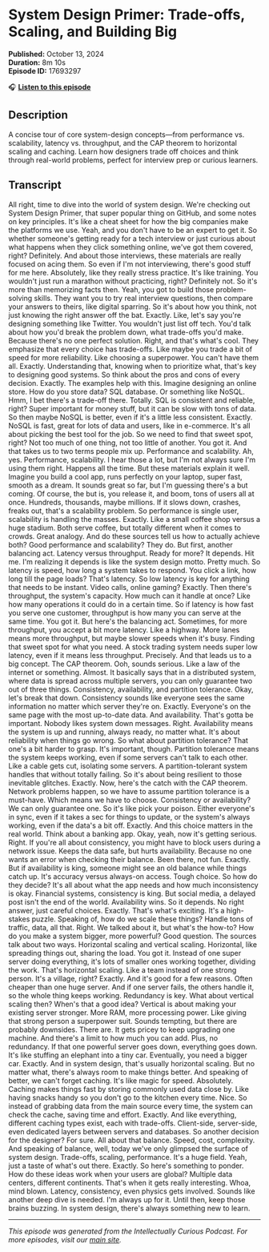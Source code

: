 # System Design Primer: Trade-offs, Scaling, and Building Big

**Published:** October 13, 2024  
**Duration:** 8m 10s  
**Episode ID:** 17693297

🎧 **[Listen to this episode](https://intellectuallycurious.buzzsprout.com/2529712/episodes/17693297-system-design-primer-trade-offs-scaling-and-building-big)**

## Description

A concise tour of core system-design concepts—from performance vs. scalability, latency vs. throughput, and the CAP theorem to horizontal scaling and caching. Learn how designers trade off choices and think through real-world problems, perfect for interview prep or curious learners.

## Transcript

All right, time to dive into the world of system design. We're checking out System Design Primer, that super popular thing on GitHub, and some notes on key principles. It's like a cheat sheet for how the big companies make the platforms we use. Yeah, and you don't have to be an expert to get it. So whether someone's getting ready for a tech interview or just curious about what happens when they click something online, we've got them covered, right? Definitely. And about those interviews, these materials are really focused on acing them. So even if I'm not interviewing, there's good stuff for me here. Absolutely, like they really stress practice. It's like training. You wouldn't just run a marathon without practicing, right? Definitely not. So it's more than memorizing facts then. Yeah, you got to build those problem-solving skills. They want you to try real interview questions, then compare your answers to theirs, like digital sparring. So it's about how you think, not just knowing the right answer off the bat. Exactly. Like, let's say you're designing something like Twitter. You wouldn't just list off tech. You'd talk about how you'd break the problem down, what trade-offs you'd make. Because there's no one perfect solution. Right, and that's what's cool. They emphasize that every choice has trade-offs. Like maybe you trade a bit of speed for more reliability. Like choosing a superpower. You can't have them all. Exactly. Understanding that, knowing when to prioritize what, that's key to designing good systems. So think about the pros and cons of every decision. Exactly. The examples help with this. Imagine designing an online store. How do you store data? SQL database. Or something like NoSQL. Hmm, I bet there's a trade-off there. Totally. SQL is consistent and reliable, right? Super important for money stuff, but it can be slow with tons of data. So then maybe NoSQL is better, even if it's a little less consistent. Exactly. NoSQL is fast, great for lots of data and users, like in e-commerce. It's all about picking the best tool for the job. So we need to find that sweet spot, right? Not too much of one thing, not too little of another. You got it. And that takes us to two terms people mix up. Performance and scalability. Ah, yes. Performance, scalability. I hear those a lot, but I'm not always sure I'm using them right. Happens all the time. But these materials explain it well. Imagine you build a cool app, runs perfectly on your laptop, super fast, smooth as a dream. It sounds great so far, but I'm guessing there's a but coming. Of course, the but is, you release it, and boom, tons of users all at once. Hundreds, thousands, maybe millions. If it slows down, crashes, freaks out, that's a scalability problem. So performance is single user, scalability is handling the masses. Exactly. Like a small coffee shop versus a huge stadium. Both serve coffee, but totally different when it comes to crowds. Great analogy. And do these sources tell us how to actually achieve both? Good performance and scalability? They do. But first, another balancing act. Latency versus throughput. Ready for more? It depends. Hit me. I'm realizing it depends is like the system design motto. Pretty much. So latency is speed, how long a system takes to respond. You click a link, how long till the page loads? That's latency. So low latency is key for anything that needs to be instant. Video calls, online gaming? Exactly. Then there's throughput, the system's capacity. How much can it handle at once? Like how many operations it could do in a certain time. So if latency is how fast you serve one customer, throughput is how many you can serve at the same time. You got it. But here's the balancing act. Sometimes, for more throughput, you accept a bit more latency. Like a highway. More lanes means more throughput, but maybe slower speeds when it's busy. Finding that sweet spot for what you need. A stock trading system needs super low latency, even if it means less throughput. Precisely. And that leads us to a big concept. The CAP theorem. Ooh, sounds serious. Like a law of the internet or something. Almost. It basically says that in a distributed system, where data is spread across multiple servers, you can only guarantee two out of three things. Consistency, availability, and partition tolerance. Okay, let's break that down. Consistency sounds like everyone sees the same information no matter which server they're on. Exactly. Everyone's on the same page with the most up-to-date data. And availability. That's gotta be important. Nobody likes system down messages. Right. Availability means the system is up and running, always ready, no matter what. It's about reliability when things go wrong. So what about partition tolerance? That one's a bit harder to grasp. It's important, though. Partition tolerance means the system keeps working, even if some servers can't talk to each other. Like a cable gets cut, isolating some servers. A partition-tolerant system handles that without totally failing. So it's about being resilient to those inevitable glitches. Exactly. Now, here's the catch with the CAP theorem. Network problems happen, so we have to assume partition tolerance is a must-have. Which means we have to choose. Consistency or availability? We can only guarantee one. So it's like pick your poison. Either everyone's in sync, even if it takes a sec for things to update, or the system's always working, even if the data's a bit off. Exactly. And this choice matters in the real world. Think about a banking app. Okay, yeah, now it's getting serious. Right. If you're all about consistency, you might have to block users during a network issue. Keeps the data safe, but hurts availability. Because no one wants an error when checking their balance. Been there, not fun. Exactly. But if availability is king, someone might see an old balance while things catch up. It's accuracy versus always-on access. Tough choice. So how do they decide? It's all about what the app needs and how much inconsistency is okay. Financial systems, consistency is king. But social media, a delayed post isn't the end of the world. Availability wins. So it depends. No right answer, just careful choices. Exactly. That's what's exciting. It's a high-stakes puzzle. Speaking of, how do we scale these things? Handle tons of traffic, data, all that. Right. We talked about it, but what's the how-to? How do you make a system bigger, more powerful? Good question. The sources talk about two ways. Horizontal scaling and vertical scaling. Horizontal, like spreading things out, sharing the load. You got it. Instead of one super server doing everything, it's lots of smaller ones working together, dividing the work. That's horizontal scaling. Like a team instead of one strong person. It's a village, right? Exactly. And it's good for a few reasons. Often cheaper than one huge server. And if one server fails, the others handle it, so the whole thing keeps working. Redundancy is key. What about vertical scaling then? When's that a good idea? Vertical is about making your existing server stronger. More RAM, more processing power. Like giving that strong person a superpower suit. Sounds tempting, but there are probably downsides. There are. It gets pricey to keep upgrading one machine. And there's a limit to how much you can add. Plus, no redundancy. If that one powerful server goes down, everything goes down. It's like stuffing an elephant into a tiny car. Eventually, you need a bigger car. Exactly. And in system design, that's usually horizontal scaling. But no matter what, there's always room to make things better. And speaking of better, we can't forget caching. It's like magic for speed. Absolutely. Caching makes things fast by storing commonly used data close by. Like having snacks handy so you don't go to the kitchen every time. Nice. So instead of grabbing data from the main source every time, the system can check the cache, saving time and effort. Exactly. And like everything, different caching types exist, each with trade-offs. Client-side, server-side, even dedicated layers between servers and databases. So another decision for the designer? For sure. All about that balance. Speed, cost, complexity. And speaking of balance, well, today we've only glimpsed the surface of system design. Trade-offs, scaling, performance. It's a huge field. Yeah, just a taste of what's out there. Exactly. So here's something to ponder. How do these ideas work when your users are global? Multiple data centers, different continents. That's when it gets really interesting. Whoa, mind blown. Latency, consistency, even physics gets involved. Sounds like another deep dive is needed. I'm always up for it. Until then, keep those brains buzzing. In system design, there's always something new to learn.

---
*This episode was generated from the Intellectually Curious Podcast. For more episodes, visit our [main site](https://intellectuallycurious.buzzsprout.com).*
